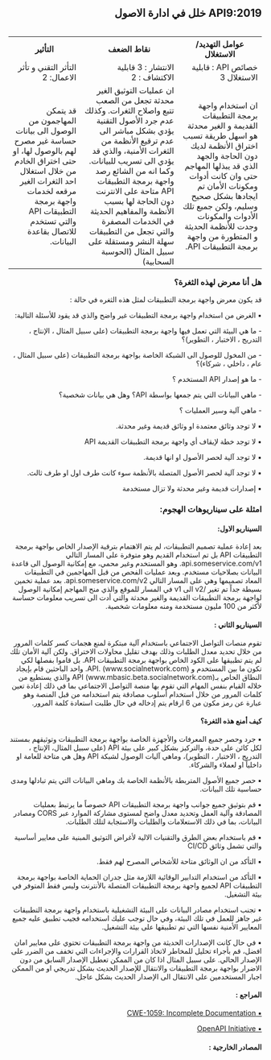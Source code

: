 <h2 dir='rtl' align='right'> API9:2019 خلل في ادارة الاصول </h2>

<table dir='rtl' align="right">
  <tr>
    <th>عوامل التهديد/ الاستغلال  </th>
    <th> نقاط الضعف </th>
    <th> التأثير </th>
    <tr>
    <td> خصائص API : قابلية الاستغلال 3 </td>
    <td> الانتشار : 3 قابلية الاكتشاف : 2  </td>
    <td> التأثر التقني و تأثر الاعمال: 2 </td>
  </tr> 
     <td> ان استخدام واجهة برمجة التطبيقات القديمة و الغير محدثة هو اسهل طريقة تسبب اختراق الأنظمة لديك دون الحاجة والجهد الذي قد يبذلها المهاجم حتى وان كانت أدوات ومكونات الأمان تم ايجادها بشكل صحيح وسليم، ولكن جميع تلك الأدوات والمكونات وجدت للأنظمة الحديثة و المتطورة من واجهة برمجة التطبيقات API.</td>
    <td> ان عمليات التوثيق الغير محدثة تجعل من الصعب تتبع واصلاح الثغرات. وكذلك عدم جرد الأصول التقنية يؤدي بشكل مباشر الى عدم ترقيع الأنظمة من الثغرات الأمنية، والذي قد يؤدي الى تسريب للبيانات. وكما انه من الشائع رصد واجهة برمجة التطبيقات API متاحة على الانترنت دون الحاجة لها بسبب الأنظمة والمفاهيم الحديثة في الخدمات المصفرة والتي تجعل من التطبيقات سهلة النشر ومستقلة على سبيل المثال (الحوسبة السحابية) </td>
    <td> قد يتمكن المهاجمون من الوصول الى بيانات حساسة غير مصرح لهم بالوصول لها، او حتى اختراق الخادم من خلال استغلال احد الثغرات الغير مرقعه لخدمات واجهة برمجة التطبيقات API والتي تستخدم للاتصال بقاعدة البيانات. </td>    
  </tr>
  </table>        


<h3 dir='rtl' align='right'>هل أنا معرض لهذه الثغرة؟</h3>

<p dir='rtl' align='right'> قد يكون معرض واجهة برمجة التطبيقات لمثل هذه الثغره في حالة : 

<p dir='rtl' align='right'>▪️ الغرض من استخدام واجهة برمجة التطبيقات غير واضح والذي قد يقود للأسئلة التالية: 
<p dir='rtl' align='right'> -  ما هي البيئة التي تعمل فيها واجهة برمجة التطبيقات (على سبيل المثال ، الإنتاج ، التدريج ، الاختبار ، التطوير)؟
<p dir='rtl' align='right'> - من المخول للوصول الى الشبكة الخاصة بواجهة برمجة التطبيقات (على سبيل المثال ، عام ، داخلي ، شركاء)؟
<p dir='rtl' align='right'> - ما هو إصدار API  المستخدم ؟ 
<p dir='rtl' align='right'> - ماهي البيانات التي يتم جمعها بواسطة API؟ وهل هي بيانات شخصية؟
<p dir='rtl' align='right'> - ماهي آلية وسير العمليات ؟
<p dir='rtl' align='right'>▪️ لا توجد وثائق معتمدة او وثائق قديمة وغير محدثة.  
<p dir='rtl' align='right'>▪️ لا توجد خطة لإيقاف أي واجهة برمجة التطبيقات القديمة API
<p dir='rtl' align='right'>▪️ لا توجد آلية لحصر الأصول او انها قديمة.
<p dir='rtl' align='right'>▪️ لا توجد آلية لحصر الأصول المتصلة بالأنظمة سوء كانت طرف اول او طرف ثالث.
<p dir='rtl' align='right'>▪️ إصدارات قديمة وغير محدثة ولا تزال مستخدمة
    
<h3 dir='rtl' align='right'> امثلة على سيناريوهات الهجوم: </h3>

<h4 dir='rtl' align='right'>السيناريو الاول: </h4>

<p dir='rtl' align='right'> بعد إعادة عملية تصميم التطبيقات، لم يتم الاهتمام بترقية الإصدار الخاص بواجهة برمجة التطبيقات API بل تم استخدام القديم وهو متوفرة على المسار التالي api.someservice.com/v1. وهو المستخدم وغير محمي، مع إمكانية الوصول الى قاعدة البيانات بصلاحيات مستخدم. وبعد عمليات الفحص من قبل المهاجمين في التطبيقات المعاد تصميمها وهي على المسار التالي api.someservice.com/v2. بعد عملية تخمين بسيطة جداً تم تغير /v2  الى v1  في المسار للموقع والذي منح المهاجم إمكانية الوصول لواجهة برمجة التطبيقات القديمة والغير محدثة والتي أدت الى تسريب معلومات حساسة لأكثر من 100 مليون مستخدمة ومنه معلومات شخصية.


<h4 dir='rtl' align='right'>السيناريو الثاني : </h4>

<p dir='rtl' align='right'> تقوم منصات التواصل الاجتماعي باستخدام آلية مبتكرة لمنع هجمات كسر كلمات المرور من خلال تحديد معدل الطلبات وذلك بهدف تقليل محاولات الاختراق. ولكن آلية الأمان تلك لم يتم تطبيقها على الكود الخاص بواجهة برمجة التطبيقات API. بل قاموا بفصلها لكي تكون ما بين المستخدم و API. (www.socialnetwork.com). واحد الباحثين قام بإيجاد النطاق الحاص بـAPI (www.mbasic.beta.socialnetwork.com) والذي يستطيع من خلاله القيام بنفس المهام التي تقوم بها منصة التواصل الاجتماعي بما في ذلك إعادة تعين كلمات المرور من خلال استخدام أسلوب مصادقة يتم استخدامه من قبل المنصة وهو عبارة عن رمز مكون من 6 ارقام يتم إدخاله في حال طلبت استعادة كلمة المرور.



<h4 dir='rtl' align='right'>كيف أمنع هذه الثغرة؟ </h4>

<p dir='rtl' align='right'>▪️ 	جرد وحصر جميع المعرفات والأجهزة الخاصة بواجهة برمجة التطبيقات وتوثيقهم بمستند لكل كائن على حدة، والتركيز بشكل كبير على بيئة API (على سبيل المثال، الإنتاج ، التدريج ، الاختبار ، التطوير)، وماهي آليات الوصول لشبكة API وهل هي متاحة للعامة او داخلياً او لعملاء والشركاء.
<p dir='rtl' align='right'>▪️  	حصر جميع الأصول المتربطة بالأنظمة الخاصة بك وماهي البيانات التي يتم تبادلها ومدى حساسية تلك البيانات.
<p dir='rtl' align='right'>▪️ 	قم بتوثيق جميع جوانب واجهة برمجة التطبيقات API خصوصاً ما يرتبط بعمليات المصادقة وآلية العمل وتحديد معدل واضح لمستوى مشاركة الموارد عبر CORS ومصادر البيانات، بما في ذلك الاستعلامات والطلبات والاستجابة لتلك الطلبات.
<p dir='rtl' align='right'>▪️ 	قم باستخدام بعض الطرق والتقنيات الالية لأغراض التوثيق المبنية على معايير أساسية والتي تشمل وثائق CI/CD 
<p dir='rtl' align='right'>▪️ 	التأكد من ان الوثائق متاحة للأشخاص المصرح لهم فقط.
<p dir='rtl' align='right'>▪️ 	التأكد من استخدام التدابير الوقائية اللازمة مثل جدران الحماية الخاصة بواجهة برمجة التطبيقات API لجميع واجهة برمجة التطبيقات المتصلة بالأنترنت وليس فقط المتوفر في بيئة التشغيل.
<p dir='rtl' align='right'>▪️ 	تجنب استخدام مصادر البيانات على البيئة التشغيلية باستخدام واجهة برمجة التطبيقات غير جاهز للعمل في تلك البيئة، وفي حال توجب عليك استخدامه فجيب تطبيق عليه جميع المعايير الأمنية نفسها التي تم تطبيقها على بيئة التشغيل.
<p dir='rtl' align='right'>▪️ 	في حال كانت الإصدارات الحديثة من واجهة برمجة التطبيقات تحتوي على معايير امان افضل، قم بأجراء تحليل للمخاطر لاتخاذ القرارات والإجراءات التي تخفف من الضرر على الإصدار الحالي. على سبيل المثال اذا كان من الممكن تعطيل الإصدار السابق من دون الاضرار بواجهة برمجة التطبيقات والانتقال للإصدار الحديث بشكل تدريجي او من الممكن اجبار المستخدمين على الانتقال الى الإصدار الحديث بشكل عاجل. 


<h4 dir='rtl' align='right'>المراجع :  </h4>

[<p dir='rtl' align='right'>▪️ CWE-1059: Incomplete Documentation </p>](https://cwe.mitre.org/data/definitions/1059.html)
[<p dir='rtl' align='right'>▪️ OpenAPI Initiative </p>](https://www.openapis.org/)

<h4 dir='rtl' align='right'>المصادر الخارجية : </h4>

